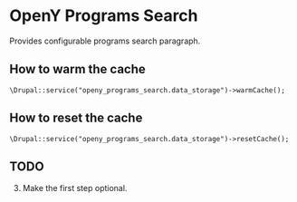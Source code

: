 # OpenY Programs Search

Provides configurable programs search paragraph.

## How to warm the cache

```
\Drupal::service("openy_programs_search.data_storage")->warmCache();
```

## How to reset the cache

```
\Drupal::service("openy_programs_search.data_storage")->resetCache();
```

## TODO

3. Make the first step optional.
